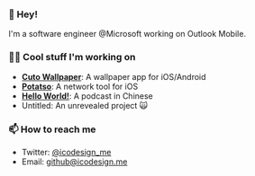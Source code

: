### 👋 Hey! 

I'm a software engineer @Microsoft working on Outlook Mobile. 

### 👨‍💻 Cool stuff I'm working on

- **[Cuto Wallpaper](https://cuto.app)**: A wallpaper app for iOS/Android
- **[Potatso](https://download-lite.potatso.com)**: A network tool for iOS
- **[Hello World!](https://icodesign.me)**: A podcast in Chinese
- Untitled: An unrevealed project 🙀

### 📫 How to reach me

- Twitter: [@icodesign_me](https://twitter.com/icodesign_me)
- Email: [github@icodesign.me](mailto:github@icodesign.me)


<!--
**icodesign/icodesign** is a ✨ _special_ ✨ repository because its `README.md` (this file) appears on your GitHub profile.

Here are some ideas to get you started:

- 🔭 I’m currently working on ...
- 🌱 I’m currently learning ...
- 👯 I’m looking to collaborate on ...
- 🤔 I’m looking for help with ...
- 💬 Ask me about ...
- 📫 How to reach me: ...
- 😄 Pronouns: ...
- ⚡ Fun fact: ...
-->
